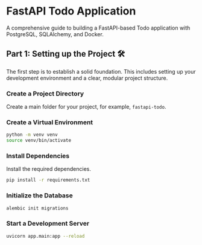 # FastAPI Todo Application

A comprehensive guide to building a FastAPI-based Todo application with PostgreSQL, SQLAlchemy, and Docker.

## Part 1: Setting up the Project 🛠️

The first step is to establish a solid foundation. This includes setting up your development environment and a clear, modular project structure.

### Create a Project Directory
Create a main folder for your project, for example, `fastapi-todo`.

### Create a Virtual Environment

```bash
python -m venv venv
source venv/bin/activate
```

### Install Dependencies
Install the required dependencies.

```bash
pip install -r requirements.txt
```

### Initialize the Database

```bash
alembic init migrations
```

### Start a Development Server

```bash
uvicorn app.main:app --reload
```
